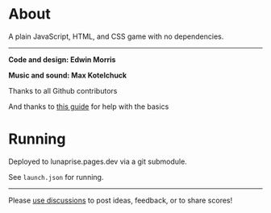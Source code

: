 # About

A plain JavaScript, HTML, and CSS game with no dependencies.

---

**Code and design: Edwin Morris**

**Music and sound: Max Kotelchuck**

Thanks to all Github contributors

And thanks to [this guide](http://students.cs.ucl.ac.uk/schoolslab/projects/HT5/) for help with the basics

# Running

Deployed to lunaprise.pages.dev via a git submodule.

See `launch.json` for running.

---

Please [use discussions](https://github.com/ehmorris/lunar-lander/discussions) to post ideas, feedback, or to share scores!
